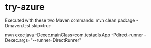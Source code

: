 # try-azure
Executed with these two Maven commands:
mvn clean package -Dmaven.test.skip=true

mvn exec:java -Dexec.mainClass=com.testadls.App -Pdirect-runner -Dexec.args="--runner=DirectRunner"